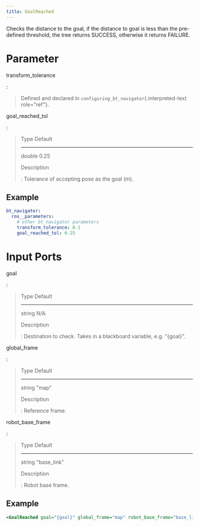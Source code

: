 ```yaml
---
title: GoalReached
---
```


Checks the distance to the goal, if the distance to goal is less than the pre-defined threshold, the tree returns SUCCESS, otherwise it returns FAILURE.

# Parameter

transform_tolerance

:   

> Defined and declared in `configuring_bt_navigator`{.interpreted-text role="ref"}.

goal_reached_tol

:   

>   Type     Default
>   -------- ---------
>   double   0.25
>
> Description
>
> :   Tolerance of accepting pose as the goal (m).

## Example

``` yaml
bt_navigator:
  ros__parameters:
    # other bt_navigator parameters
    transform_tolerance: 0.1
    goal_reached_tol: 0.25
```

# Input Ports

goal

:   

>   Type     Default
>   -------- ---------
>   string   N/A
>
> Description
>
> :   Destination to check. Takes in a blackboard variable, e.g. \"{goal}\".

global_frame

:   

>   Type     Default
>   -------- ---------
>   string   \"map\"
>
> Description
>
> :   Reference frame.

robot_base_frame

:   

>   Type     Default
>   -------- ---------------
>   string   \"base_link\"
>
> Description
>
> :   Robot base frame.

## Example

``` xml
<GoalReached goal="{goal}" global_frame="map" robot_base_frame="base_link"/>
```
